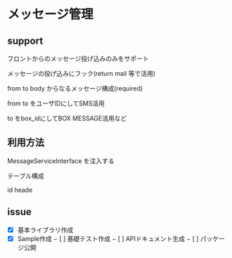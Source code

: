 # メッセージ管理

## support 

フロントからのメッセージ投げ込みのみをサポート

メッセージの投げ込みにフック(return mail 等で活用)

from to body からなるメッセージ構成(required)

from to をユーザIDにしてSMS活用

to をbox_idにしてBOX MESSAGE活用など

## 利用方法

MessageServiceInterface を注入する



テーブル構成

id 
heade


## issue

- [x] 基本ライブラリ作成
- [x] Sample作成
− [ ] 基礎テスト作成
− [ ] APIドキュメント生成
− [ ] パッケージ公開